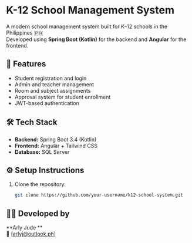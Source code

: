 # K-12 School Management System

A modern school management system built for K–12 schools in the Philippines 🇵🇭  
Developed using **Spring Boot (Kotlin)** for the backend and **Angular** for the frontend.

## 🚀 Features
- Student registration and login
- Admin and teacher management
- Room and subject assignments
- Approval system for student enrollment
- JWT-based authentication

## 🛠️ Tech Stack
- **Backend:** Spring Boot 3.4 (Kotlin)
- **Frontend:** Angular + Tailwind CSS
- **Database:** SQL Server

## ⚙️ Setup Instructions
1. Clone the repository:
   ```bash
   git clone https://github.com/your-username/k12-school-system.git

## 👨‍💻 Developed by
**Arly Jude **  
📧 [arlyj@outlook.ph]  
